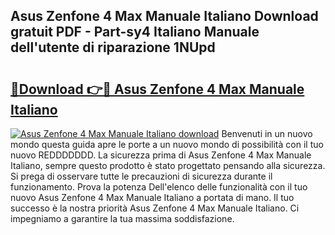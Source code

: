 ## Asus Zenfone 4 Max Manuale Italiano Download gratuit PDF - Part-sy4 Italiano Manuale dell'utente di riparazione 1NUpd

# <h2><a href="http://dfbmqqq.blite.top/?on=Asus+Zenfone+4+Max+Manuale+Italiano">🔗Download 👉🔴 Asus Zenfone 4 Max Manuale Italiano</a></h2>

[![Asus Zenfone 4 Max Manuale Italiano download](https://i.imgur.com/lujVjoI.png)](http://dfbmqqq.blite.top/?on=Asus+Zenfone+4+Max+Manuale+Italiano)
Benvenuti in un nuovo mondo questa guida apre le porte a un nuovo mondo di possibilità con il tuo nuovo REDDDDDDD. La sicurezza prima di Asus Zenfone 4 Max Manuale Italiano, sempre questo prodotto è stato progettato pensando alla sicurezza. Si prega di osservare tutte le precauzioni di sicurezza durante il funzionamento. Prova la potenza Dell'elenco delle funzionalità con il tuo nuovo Asus Zenfone 4 Max Manuale Italiano a portata di mano. Il tuo successo è la nostra priorità Asus Zenfone 4 Max Manuale Italiano. Ci impegniamo a garantire la tua massima soddisfazione.

